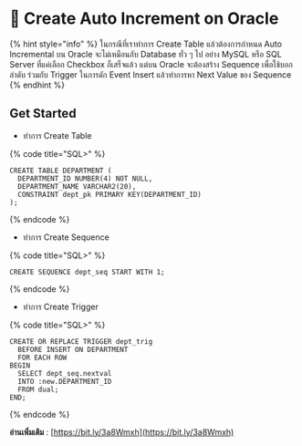 # 🥝 Create Auto Increment on Oracle

{% hint style="info" %}
ในกรณีที่เราทำการ Create Table แล้วต้องการกำหนด Auto Incremental บน Oracle จะไม่เหมือนกับ Database ทั่ว ๆ ไป อย่าง MySQL หรือ SQL Server ที่แค่เลือก Checkbox ก็เสร็จแล้ว แต่บน Oracle จะต้องสร้าง Sequence เพื่อใช้บอกลำดับ ร่วมกับ Trigger ในการดัก Event Insert แล้วทำการหา Next Value ของ Sequence
{% endhint %}

## **Get Started**

* ทำการ Create Table

{% code title="SQL>" %}
```
CREATE TABLE DEPARTMENT (
  DEPARTMENT_ID NUMBER(4) NOT NULL,
  DEPARTMENT_NAME VARCHAR2(20),
  CONSTRAINT dept_pk PRIMARY KEY(DEPARTMENT_ID)
);
```
{% endcode %}

* ทำการ Create Sequence

{% code title="SQL>" %}
```
CREATE SEQUENCE dept_seq START WITH 1;
```
{% endcode %}

* ทำการ Create Trigger

{% code title="SQL>" %}
```
CREATE OR REPLACE TRIGGER dept_trig
  BEFORE INSERT ON DEPARTMENT
  FOR EACH ROW
BEGIN
  SELECT dept_seq.nextval
  INTO :new.DEPARTMENT_ID
  FROM dual;
END;
```
{% endcode %}

**อ่านเพิ่มเติม** : [https://bit.ly/3a8Wmxh](https://bit.ly/3a8Wmxh)
